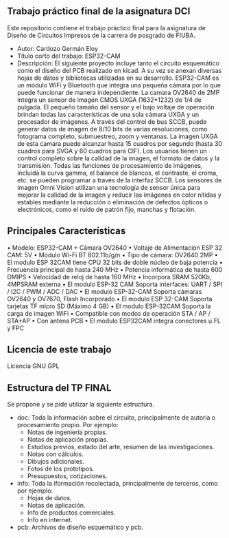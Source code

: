 ## Trabajo práctico final de la asignatura DCI ##
Este repositorio contiene el trabajo práctico final para la asignatura de Diseño de Circuitos Impresos de la carrera de posgrado de FIUBA.

* Autor: Cardozo Germán Eloy
* Título corto del trabajo:  ESP32-CAM
* Descripción:  El siguiente proyecto incluye tanto el circuito esquemático como el diseño del PCB realizado en kicad. A su vez se anexan diversas hojas de datos y bibliotecas utilizadas en su desarrollo.
ESP32-CAM es un módulo WiFi y Bluetooth que integra una pequeña cámara por lo que puede funcionar de manera independiente.
La camara OV2640 de 2MP integra un sensor de imagen CMOS UXGA (1632*1232) de 1/4 de pulgada. El pequeño tamaño del sensor y el bajo voltaje de operación brindan todas las características de una sola cámara UXGA y un procesador de imágenes. A través del control de bus SCCB, puede generar datos de imagen de 8/10 bits de varias resoluciones, como fotograma completo, submuestreo, zoom y ventanas.
La imagen UXGA de esta camara puede alcanzar hasta 15 cuadros por segundo (hasta 30 cuadros para SVGA y 60 cuadros para CIF). Los usuarios tienen un control completo sobre la calidad de la imagen, el formato de datos y la transmisión.
Todas las funciones de procesamiento de imágenes, incluida la curva gamma, el balance de blancos, el contraste, el croma, etc. se pueden programar a través de la interfaz SCCB.
Los sensores de imagen Omni Vision utilizan una tecnología de sensor única para mejorar la calidad de la imagen y reducir las imágenes en color nítidas y estables mediante la reducción o eliminación de defectos ópticos o electrónicos, como el ruido de patrón fijo, manchas y flotación.

## Principales Características ##
• Modelo: ESP32-CAM + Cámara OV2640
• Voltaje de Alimentación ESP 32 CAM: 5V
• Módulo Wi-Fi BT 802.11b/g/n
• Tipo de cámara: OV2640 2MP
• El modulo ESP 32CAM tiene CPU 32 bits de doble núcleo de baja potencia
• Frecuencia principal de hasta 240 MHz
• Potencia informática de hasta 600 DMIPS
• Velocidad de reloj de hasta 160 MHz
• Incorpora SRAM 520Kb, 4MPSRAM externa
• El modulo ESP-32 CAM Soporta interfaces: UART / SPI / I2C / PWM / ADC / DAC
• El modulo ESP-32-CAM Soporta cámaras OV2640 y OV7670, Flash Incorporado
• El modulo ESP 32-CAM Soporta tarjetas TF micro SD (Máximo 4 GB)
• El modulo ESP-32CAM Soporta la carga de imagen WiFi
• Compatible con modos de operación STA / AP / STA+AP
• Con antena PCB
• El modulo ESP32CAM integra conectores u.FL y FPC


## Licencia de este trabajo ##
Licencia GNU GPL

## Estructura del TP FINAL ##

Se propone y se pide utilizar la siguiente estructura.

* doc: Toda la información sobre el circuito, principalmente de autoría o procesamiento propio. Por ejemplo:
  * Notas de ingeniería propias.
  * Notas de aplicación propias.
  * Estudios previos, estado del arte, resumen de las investigaciones.
  * Notas con cálculos.
  * Dibujos adicionales.
  * Fotos de los prototipos.
  * Presupuestos, cotizaciones.
* info: Toda la iformación recolectada, principalmente de terceros, como por ejemplo:
  * Hojas de datos.
  * Notas de aplicación.
  * Info de productos comerciales.
  * Info en internet.
* pcb: Archivos de diseño esquemático y pcb.
